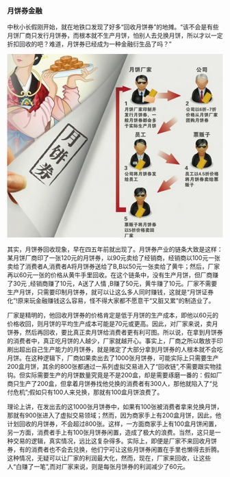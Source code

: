 ### 月饼券金融
中秋小长假刚开始，就在地铁口发现了好多“回收月饼券”的地摊。“该不会是有些月饼厂商只发行月饼券，而根本就不生产月饼，怕别人去兑换月饼，所以才以一定折扣回收的吧？难道，月饼券已经成为一种金融衍生品了吗？” 

![月饼券](./img/middle_moon_cake_ticket.jpg)

其实，月饼券回收现象，早在四五年前就出现了。月饼券产业的链条大致是这样：某月饼厂商印了一张120元的月饼券，以90元卖给了经销商，经销商以100元一张卖给了消费者A,消费者A将月饼券送给了B,B以50元一张卖给了黄牛；然后，厂家再以60元一张的价格从黄牛手里回收。在这个链条中，没有生产月饼，但厂商赚了30元 ,经销商赚了10元，A送了人情 ,B赚了50元，黄牛赚了10元。厂家不需要生产月饼，只需要印制月饼券，就可以让这么多人同时赚钱，这就是“月饼证券化”!原来玩金融赚钱这么容易，怪不得大家都不愿意干“又脏又累”的制造业了。

厂家是精明的，他回收月饼券的价格肯定是低于月饼的生产成本，即他以60元的价格收回，则月饼的平均生产成本可能是70元或更高。因此，对厂家来说，卖月饼券，然后再回收，要比真正卖月饼给消费者更有利可图。所以说，在拿到月饼券的消费者中，真正吃月饼的人越少，厂家就越开心。事实上，厂商之所以敢放手印刷出超出自己生产能力的月饼券，就是赌定了大部分拿到月饼券的人根本就不会吃月饼。在这种逻辑下，厂商如果卖出去了1000张月饼券，可能实际上只需要生产200盒月饼，其余的800张都通过一系列虚拟交易进入了“回收链”,不需要跟实物挂钩。但实际需要生产的月饼数量究竟是不是200盒，却是需要琢磨一番的：假如厂商只生产了200盒，但拿着月饼券找他兑换的消费者有300人，那他就陷入了“兑付危机”;假如只有100人来兑换，那就有100盒月饼浪费了。

理论上讲，在发出去的这1000张月饼券中，如果有100张被消费者拿来兑换月饼，那就有900张进入了虚拟交易领域；然而，因为商家手上有200盒月饼，因此，他计划回收的月饼券，不会超过800张。这样，一方面商家手上有100盒月饼闲置，另一方面，消费者手上有100张月饼券闲置，造成了极大的浪费。当然，这只是一种交易的逻辑，真实情况，远比这复杂得多。实际上，即便是厂家不来回收月饼券，有的消费者也不会去兑换，他们宁可让这些月饼券闲置在手里也懒得去折腾。这种情况，无疑可以让厂家的利润最大化，然而，现在，厂家来回收，让这些人“白赚了一笔”,而对厂家来说，则是每张月饼券的利润减少了60元。

 